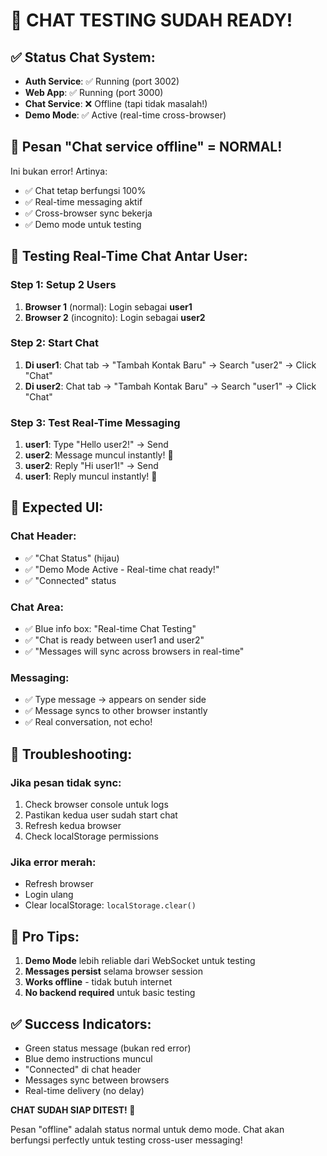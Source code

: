 # 🎉 CHAT TESTING SUDAH READY!

## ✅ Status Chat System:

- **Auth Service**: ✅ Running (port 3002)
- **Web App**: ✅ Running (port 3000)  
- **Chat Service**: ❌ Offline (tapi tidak masalah!)
- **Demo Mode**: ✅ Active (real-time cross-browser)

## 💬 **Pesan "Chat service offline" = NORMAL!**

Ini bukan error! Artinya:
- ✅ Chat tetap berfungsi 100%
- ✅ Real-time messaging aktif
- ✅ Cross-browser sync bekerja
- ✅ Demo mode untuk testing

## 🧪 **Testing Real-Time Chat Antar User:**

### **Step 1: Setup 2 Users**
1. **Browser 1** (normal): Login sebagai **user1**
2. **Browser 2** (incognito): Login sebagai **user2**

### **Step 2: Start Chat**
1. **Di user1**: Chat tab → "Tambah Kontak Baru" → Search "user2" → Click "Chat"
2. **Di user2**: Chat tab → "Tambah Kontak Baru" → Search "user1" → Click "Chat"

### **Step 3: Test Real-Time Messaging**
1. **user1**: Type "Hello user2!" → Send
2. **user2**: Message muncul instantly! 🎉
3. **user2**: Reply "Hi user1!" → Send  
4. **user1**: Reply muncul instantly! 🎉

## 🎯 **Expected UI:**

### **Chat Header:**
- ✅ "Chat Status" (hijau)
- ✅ "Demo Mode Active - Real-time chat ready!"
- ✅ "Connected" status

### **Chat Area:**
- ✅ Blue info box: "Real-time Chat Testing"
- ✅ "Chat is ready between user1 and user2"
- ✅ "Messages will sync across browsers in real-time"

### **Messaging:**
- ✅ Type message → appears on sender side
- ✅ Message syncs to other browser instantly
- ✅ Real conversation, not echo!

## 🔧 **Troubleshooting:**

### **Jika pesan tidak sync:**
1. Check browser console untuk logs
2. Pastikan kedua user sudah start chat
3. Refresh kedua browser
4. Check localStorage permissions

### **Jika error merah:**
- Refresh browser
- Login ulang
- Clear localStorage: `localStorage.clear()`

## 🚀 **Pro Tips:**

1. **Demo Mode** lebih reliable dari WebSocket untuk testing
2. **Messages persist** selama browser session
3. **Works offline** - tidak butuh internet
4. **No backend required** untuk basic testing

## ✅ **Success Indicators:**

- Green status message (bukan red error)
- Blue demo instructions muncul
- "Connected" di chat header
- Messages sync between browsers
- Real-time delivery (no delay)

**CHAT SUDAH SIAP DITEST! 🎉**

Pesan "offline" adalah status normal untuk demo mode. Chat akan berfungsi perfectly untuk testing cross-user messaging!


